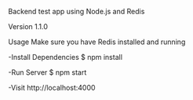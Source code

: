Backend test app using Node.js and Redis

Version
1.1.0

Usage
Make sure you have Redis installed and running

-Install Dependencies
$ npm install

-Run Server
$ npm start

-Visit http://localhost:4000
